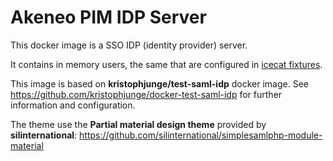 # Akeneo PIM IDP Server

This docker image is a SSO IDP (identity provider) server.

It contains in memory users, the same that are configured in [icecat fixtures](https://github.com/akeneo/pim-community-dev/blob/master/src/Akeneo/Platform/Bundle/InstallerBundle/Resources/fixtures/icecat_demo_dev/users.csv).

This image is based on **kristophjunge/test-saml-idp** docker image. See https://github.com/kristophjunge/docker-test-saml-idp for further information and configuration.

The theme use the **Partial material design theme** provided by **silinternational**: https://github.com/silinternational/simplesamlphp-module-material